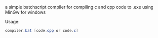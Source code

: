 a simple batchscript compiler for compiling c and cpp code to .exe using MinGw for windows

Usage:  
```powershell
compiler.bat [code.cpp or code.c]
```
